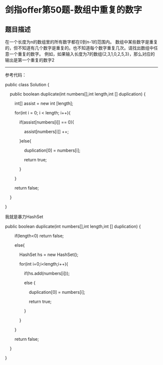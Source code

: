 # 剑指offer第50题-数组中重复的数字

## 题目描述

在一个长度为n的数组里的所有数字都在0到n-1的范围内。 数组中某些数字是重复的，但不知道有几个数字是重复的。也不知道每个数字重复几次。请找出数组中任意一个重复的数字。 例如，如果输入长度为7的数组{2,3,1,0,2,5,3}，那么对应的输出是第一个重复的数字2

---

参考代码：

public class Solution {

    public boolean duplicate(int numbers[],int length,int [] duplication) {

        int[] assist = new int [length];

        for(int i = 0; i < length; i++){

            if(assist[numbers[i]] == 0){

                assist[numbers[i]] ++;

            }else{

                duplication[0] = numbers[i];

                return true;

            }

        }

        return false;

    }

}

我就是暴力HashSet

public boolean duplicate(int numbers[],int length,int [] duplication) {

        if(length<0) return false;

        else{

            HashSet<Integer> hs = new HashSet<Integer>();

            for(int i=0;i<length;i++){

                if(hs.add(numbers[i]));

                else {

                    duplication[0] = numbers[i];

                    return true;

                }

            }

        }

        return false;

    }

}
